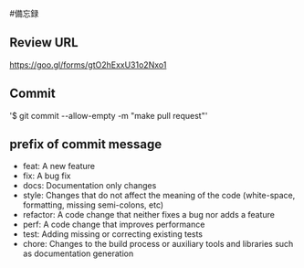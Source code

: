 #備忘録
## Review URL
https://goo.gl/forms/gtO2hExxU31o2Nxo1

## Commit
'$ git commit --allow-empty -m "make pull request"'

## prefix of commit message
- feat: A new feature
- fix: A bug fix
- docs: Documentation only changes
- style: Changes that do not affect the meaning of the code (white-space, formatting, missing semi-colons, etc)
- refactor: A code change that neither fixes a bug nor adds a feature
- perf: A code change that improves performance
- test: Adding missing or correcting existing tests
- chore: Changes to the build process or auxiliary tools and libraries such as documentation generation
